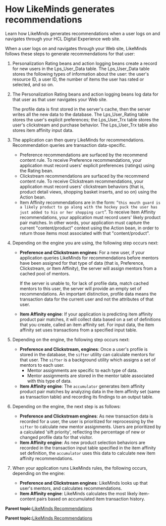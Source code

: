 # How LikeMinds generates recommendations

Learn how LikeMinds generates recommendations when a user logs on and navigates through your HCL Digital Experience web site.

When a user logs on and navigates through your Web site, LikeMinds follows these steps to generate recommendations for that user:

1.  Personalization Rating beans and action logging beans create a record for new users in the Lps\_User\_Data table. The Lps\_User\_Data table stores the following types of information about the user: the user's resource ID, a user ID, the number of items the user has rated or selected, and so on.
2.  The Personalization Rating beans and action logging beans log data for that user as that user navigates your Web site.

    The profile data is first stored in the server's cache, then the server writes all the new data to the database. The Lps\_User\_Rating table stores the user's explicit preferences; the Lps\_User\_Trx table stores the user's clickstream and purchase behavior. The Lps\_User\_Trx table also stores item affinity input data.

3.  The application can then query LikeMinds for recommendations. Recommendation queries are transaction data-specific.

    -   Preference recommendations are surfaced by the recommend content rule. To receive Preference recommendations, your application must record users' explicit preferences \(ratings\) using the Rating bean.
    -   Clickstream recommendations are surfaced by the recommend content rule. To receive Clickstream recommendations, your application must record users' clickstream behaviors \(that is, product detail views, shopping basket inserts, and so on\) using the Action bean.
    -   Item Affinity recommendations are in the form: “`this mouth guard is a likely product to go along with the hockey puck the user has just added to his or her shopping cart`”. To receive Item Affinity recommendations, your application must record users' likely product pair matches. In other words, your application must capture the current "content/product" context using the Action bean, in order to return those items most associated with that "content/product".
4.  Depending on the engine you are using, the following step occurs next:
    -   **Preference and Clickstream engines**: For a new user, if your application queries LikeMinds for recommendations before mentors have been assigned for that type of data \(that is, Preference, Clickstream, or Item Affinity\), the server will assign mentors from a cached pool of mentors.

        If the server is unable to, for lack of profile data, match cached mentors to this user, the server will provide an empty set of recommendations. An important distinction, profile data means the transaction data for the current user and not the attributes of that user.

    -   **Item Affinity engine**: If your application is predicting item affinity product pair matches, it will collect data based on a set of definitions that you create, called an item affinity set. For input data, the item affinity set uses transactions from a specified input table.
5.  Depending on the engine, the following step occurs next:
    -   **Preference and Clickstream, engines**: Once a user's profile is stored in the database, the `sifter` utility can calculate mentors for that user. The `sifter` is a background utility which assigns a set of mentors to each user.
        -   Mentor assignments are specific to each type of data.
        -   Mentor assignments are stored in the mentor table associated with this type of data.
    -   **Item Affinity engine**: The `accumulator` generates item affinity product pair matches by analyzing data in the item affinity set \(same as transaction table\) and recording its findings to an output table.
6.  Depending on the engine, the next step is as follows:
    -   **Preference and Clickstream engines**: As new transaction data is recorded for a user, the user is prioritized for reprocessing by the `sifter` to calculate new mentor assignments. Users are prioritized by a calculated 'sift priority', reflecting the percentage of new or changed profile data for that visitor.
    -   **Item Affinity engine**: As new product selection behaviors are recorded in the transaction input table specified in the item affinity set definition, the `accumulator` uses this data to calculate new item affinity recommendations.
7.  When your application runs LikeMinds rules, the following occurs, depending on the engine:
    -   **Preference and Clickstream engines**: LikeMinds looks up that user's mentors, and calculates recommendations.
    -   **Item Affinity engine**: LikeMinds calculates the most likely item-content pairs based on accumulated item transaction history.

**Parent topic:**[LikeMinds Recommendations ](../pzn/pzn_intro_likeminds.md)

**Parent topic:**[LikeMinds Recommendations ](../pzn/pzn_intro_likeminds.md)

